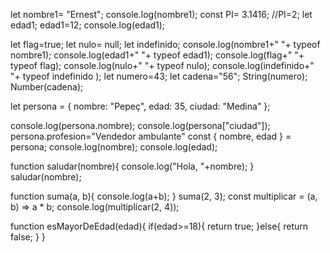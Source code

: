 let nombre1= "Ernest";
console.log(nombre1);
const PI= 3.1416;
//PI=2;
let edad1;
edad1=12;
console.log(edad1);



let flag=true;
let nulo= null;
let indefinido;
console.log(nombre1+" "+ typeof nombre1);
console.log(edad1+" "+ typeof edad1);
console.log(flag+" "+ typeof flag);
console.log(nulo+" "+ typeof nulo);
console.log(indefinido+" "+ typeof indefinido );
let numero=43;
let cadena="56";
String(numero);
Number(cadena);




let persona = {
    nombre: "Pepeç",
    edad: 35,
    ciudad: "Medina"
};

console.log(persona.nombre);
console.log(persona["ciudad"]);
persona.profesion="Vendedor ambulante"
const { nombre, edad } = persona;
console.log(nombre);
console.log(edad);

function saludar(nombre){
    console.log("Hola, "+nombre);
}
saludar(nombre);



function suma(a, b){
    console.log(a+b);
}
suma(2, 3);
const multiplicar = (a, b) => a * b;
console.log(multiplicar(2, 4));



function esMayorDeEdad(edad){
if(edad>=18){
    return true;
}else{
    return false;
}
}